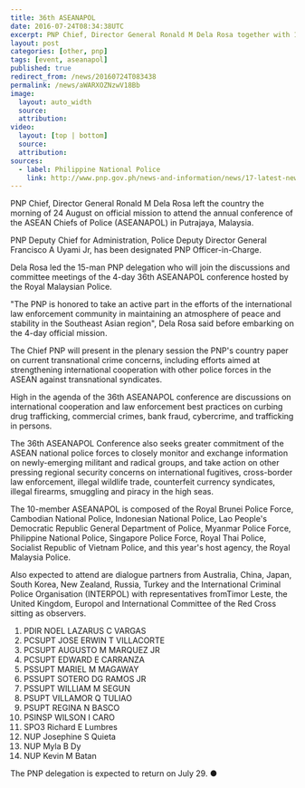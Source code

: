 ```yaml
---
title: 36th ASEANAPOL
date: 2016-07-24T08:34:38UTC
excerpt: PNP Chief, Director General Ronald M Dela Rosa together with 14 PNP officers went to attend the four-day annual conference of the ASEAN Chiefs of Police (ASEANAPOL) in Putrajaya, Malaysia.
layout: post
categories: [other, pnp]
tags: [event, aseanapol]
published: true
redirect_from: /news/20160724T083438
permalink: /news/aWARXOZNzwV18Bb
image:
  layout: auto_width
  source: 
  attribution: 
video:
  layout: [top | bottom]
  source: 
  attribution: 
sources:
  - label: Philippine National Police
    link: http://www.pnp.gov.ph/news-and-information/news/17-latest-news/305-dela-rosa-leads-pnp-delegation-to-asean-police-confabhttp://www.pnp.gov.ph/news-and-information/news/17-latest-news/305-dela-rosa-leads-pnp-delegation-to-asean-police-confab
---
```


PNP Chief, Director General Ronald M Dela Rosa left the country the morning of 24 August on official mission to attend the annual conference of the ASEAN Chiefs of Police (ASEANAPOL) in Putrajaya, Malaysia.

PNP Deputy Chief for Administration, Police Deputy Director General Francisco A Uyami Jr, has been designated PNP Officer-in-Charge. 

Dela Rosa led the 15-man PNP delegation who will join the discussions and committee meetings of the 4-day 36th ASEANAPOL conference hosted by the Royal Malaysian Police.

"The PNP is honored to take an active part in the efforts of the international law enforcement community in maintaining an atmosphere of peace and stability in the Southeast Asian region", Dela Rosa said before embarking on the 4-day official mission.

The Chief PNP will present in the plenary session the PNP's country paper on current transnational crime concerns, including efforts aimed at strengthening international cooperation with other police forces in the ASEAN against transnational syndicates.

High in the agenda of the 36th ASEANAPOL conference are discussions on international cooperation and law enforcement best practices on curbing drug trafficking, commercial crimes, bank fraud, cybercrime, and trafficking in persons.

The 36th ASEANAPOL Conference also seeks greater commitment of the ASEAN national police forces to closely monitor and exchange information on newly-emerging militant and radical groups, and take action on other pressing regional security concerns on international fugitives, cross-border law enforcement, illegal wildlife trade, counterfeit currency syndicates, illegal firearms, smuggling and piracy in the high seas.

The 10-member ASEANAPOL is composed of the Royal Brunei Police Force, Cambodian National Police, Indonesian National Police, Lao People's Democratic Republic General Department of Police, Myanmar Police Force, Philippine National Police, Singapore Police Force, Royal Thai Police, Socialist Republic of Vietnam Police, and this year's host agency, the Royal Malaysia Police.

Also expected to attend are dialogue partners from Australia, China, Japan, South Korea, New Zealand, Russia, Turkey and the International Criminal Police Organisation (INTERPOL) with representatives fromTimor Leste, the United Kingdom, Europol and International Committee of the Red Cross sitting as observers.

1. PDIR NOEL LAZARUS C VARGAS
2. PCSUPT JOSE ERWIN T VILLACORTE
3. PCSUPT AUGUSTO M MARQUEZ JR
4. PCSUPT EDWARD E CARRANZA
5. PSSUPT MARIEL M MAGAWAY
6. PSSUPT SOTERO DG RAMOS JR
7. PSSUPT WILLIAM M SEGUN
8. PSUPT VILLAMOR Q TULIAO
9. PSUPT REGINA N BASCO
10. PSINSP WILSON I CARO
11. SPO3 Richard E Lumbres
12. NUP Josephine S Quieta
13. NUP Myla B Dy
14. NUP Kevin M Batan

The PNP delegation is expected to return on July 29.
&#x25cf;


